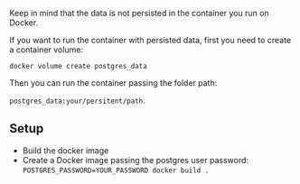 Keep in mind that the data is not persisted in the container you run on Docker.

If you want to run the container with persisted data, first you need to create a container volume:

`docker volume create postgres_data`

Then you can run the container passing the folder path:

`postgres_data:your/persitent/path`.

## Setup

- Build the docker image
- Create a Docker image passing the postgres user password: `POSTGRES_PASSWORD=YOUR_PASSWORD docker build .`
